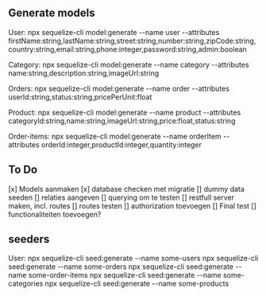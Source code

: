 ## Generate models

User:
npx sequelize-cli model:generate --name user --attributes firstName:string,lastName:string,street:string,number:string,zipCode:string,country:string,email:string,phone:integer,password:string,admin:boolean

Category:
npx sequelize-cli model:generate --name category --attributes name:string,description:string,imageUrl:string

Orders:
npx sequelize-cli model:generate --name order --attributes userId:string,status:string,pricePerUnit:float

Product:
npx sequelize-cli model:generate --name product --attributes categoryId:string,name:string,imageUrl:string,price:float,status:string

Order-items:
npx sequelize-cli model:generate --name orderItem --attributes orderId:integer,productId:integer,quantity:integer

## To Do

[x] Models aanmaken
[x] database checken met migratie
[] dummy data seeden
[] relaties aangeven
[] querying om te testen
[] restfull server maken, incl. routes
[] routes testen
[] authorization toevoegen
[] Final test
[] functionaliteiten toevoegen?

## seeders

User:
npx sequelize-cli seed:generate --name some-users
npx sequelize-cli seed:generate --name some-orders
npx sequelize-cli seed:generate --name some-order-items
npx sequelize-cli seed:generate --name some-categories
npx sequelize-cli seed:generate --name some-products
